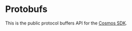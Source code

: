 # Protobufs

This is the public protocol buffers API for the [Cosmos SDK](https://github.com/T-ragon/cosmos-sdk).
